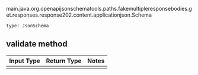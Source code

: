 main.java.org.openapijsonschematools.paths.fakemultipleresponsebodies.get.responses.response202.content.applicationjson.Schema
```
type: JsonSchema
```

## validate method
Input Type | Return Type | Notes
------------ | ------------- | -------------
 |  |
